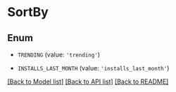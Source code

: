 # SortBy


## Enum

* `TRENDING` (value: `'trending'`)

* `INSTALLS_LAST_MONTH` (value: `'installs_last_month'`)

[[Back to Model list]](../README.md#documentation-for-models) [[Back to API list]](../README.md#documentation-for-api-endpoints) [[Back to README]](../README.md)


